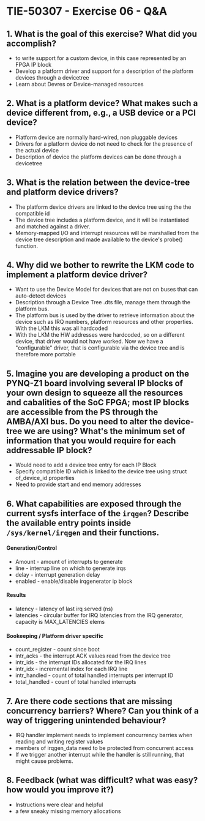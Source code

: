 # TIE-50307 - Exercise 06 - Q&A

## 1. What is the goal of this exercise? What did you accomplish?
* to write support for a custom device, in this case represented by an FPGA IP block 
* Develop a platform driver and support for a description of the platform devices through a devicetree
* Learn about Devres or Device-managed resources

## 2. What is a platform device? What makes such a device different from, e.g., a USB device or a PCI device?
* Platform device are normally hard-wired, non pluggable devices
* Drivers for a platform device do not need to check for the presence of the actual device
* Description of device the platform devices can be done through a devicetree

## 3. What is the relation between the device-tree and platform device drivers?
* The platform device drivers are linked to the device tree using the the compatible id
* The device tree includes a platform device, and it will be instantiated and matched against a driver. 
* Memory-mapped I/O and interrupt resources will be marshalled from the device tree description and made available to the device's probe() function.

## 4. Why did we bother to rewrite the LKM code to implement a platform device driver?
* Want to use the Device Model for devices that are not on buses that can auto-detect devices
* Description through a Device Tree .dts file, manage them through the platform bus.  
* The platform bus is used by the driver to retrieve information about the device such as IRQ numbers, platform resources and other properties.  With the LKM this was all hardcoded
* With the LKM the HW addresses were hardcoded, so on a different device, that driver would not have worked. Now we have a "configurable" driver, that is configurable via the device tree and is therefore more portable

## 5. Imagine you are developing a product on the PYNQ-Z1 board involving several IP blocks of your own design to squeeze all the resources and cabalities of the SoC FPGA; most IP blocks are accessible from the PS through the AMBA/AXI bus. Do you need to alter the device-tree we are using? What's the minimum set of information that you would require for each addressable IP block?
* Would need to add a device tree entry for each IP Block
* Specify compatible ID which is linked to the device tree using struct of_device_id properties
* Need to provide start and end memory addresses

## 6. What capabilities are exposed through the current sysfs interface of the `irqgen`? Describe the available entry points inside `/sys/kernel/irqgen` and their functions.
#### Generation/Control
* Amount - amount of interrupts to generate
* line - interrup line on which to generate irqs
* delay - interrupt generation delay
* enabled - enable/disable irqgenerator ip block
#### Results
* latency - latency of last irq served (ns)
* latencies - circular buffer for IRQ latencies from the IRQ generator, capacity is MAX_LATENCIES elems
#### Bookeeping / Platform driver specific
* count_register - count since boot
* intr_acks - the interrupt ACK values read from the device tree
* intr_ids - the interrupt IDs allocated for the IRQ lines
* intr_idx - incremental index for each IRQ line
* intr_handled - count of total handled interrupts per interrupt ID
* total_handled - count of total handled interrupts

## 7. Are there code sections that are missing concurrency barriers? Where? Can you think of a way of triggering unintended behaviour?
* IRQ handler implement needs to implement concurrency barries when reading and writing register values
* members of irqgen_data need to be protected from concurrent access
* If we trigger another interrupt while the handler is still running, that might cause problems.
## 8. Feedback (what was difficult? what was easy? how would you improve it?)
* Instructions were clear and helpful
* a few sneaky missing memory allocations
